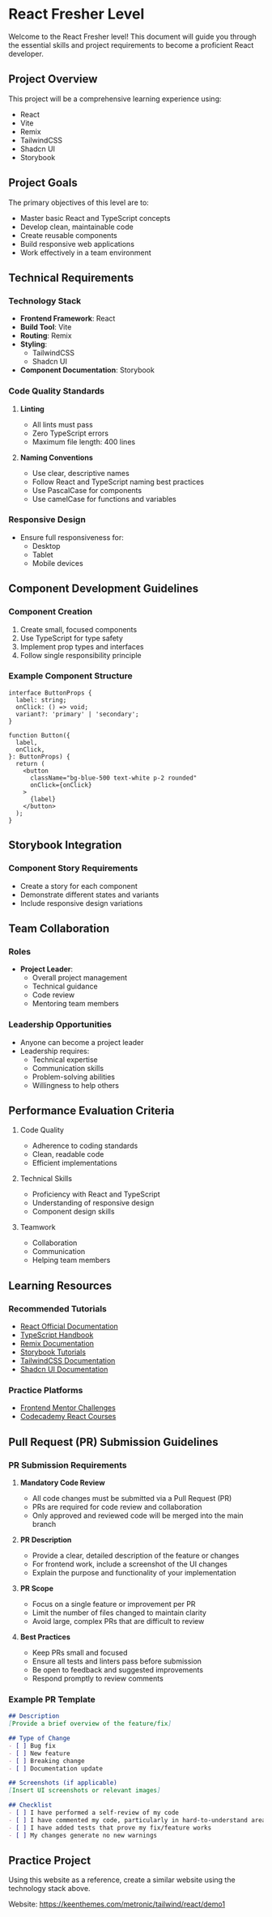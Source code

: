 # React Fresher Level

Welcome to the React Fresher level! This document will guide you through the essential skills and project requirements to become a proficient React developer.

## Project Overview

This project will be a comprehensive learning experience using:
- React
- Vite
- Remix
- TailwindCSS
- Shadcn UI
- Storybook

## Project Goals

The primary objectives of this level are to:
- Master basic React and TypeScript concepts
- Develop clean, maintainable code
- Create reusable components
- Build responsive web applications
- Work effectively in a team environment

## Technical Requirements

### Technology Stack
- **Frontend Framework**: React
- **Build Tool**: Vite
- **Routing**: Remix
- **Styling**: 
  - TailwindCSS
  - Shadcn UI
- **Component Documentation**: Storybook

### Code Quality Standards
1. **Linting**
   - All lints must pass
   - Zero TypeScript errors
   - Maximum file length: 400 lines

2. **Naming Conventions**
   - Use clear, descriptive names
   - Follow React and TypeScript naming best practices
   - Use PascalCase for components
   - Use camelCase for functions and variables

### Responsive Design
- Ensure full responsiveness for:
  - Desktop
  - Tablet
  - Mobile devices

## Component Development Guidelines

### Component Creation
1. Create small, focused components
2. Use TypeScript for type safety
3. Implement prop types and interfaces
4. Follow single responsibility principle

### Example Component Structure
```tsx
interface ButtonProps {
  label: string;
  onClick: () => void;
  variant?: 'primary' | 'secondary';
}

function Button({ 
  label, 
  onClick, 
}: ButtonProps) {
  return (
    <button 
      className="bg-blue-500 text-white p-2 rounded"
      onClick={onClick}
    >
      {label}
    </button>
  );
}
```

## Storybook Integration

### Component Story Requirements
- Create a story for each component
- Demonstrate different states and variants
- Include responsive design variations

## Team Collaboration

### Roles
- **Project Leader**: 
  - Overall project management
  - Technical guidance
  - Code review
  - Mentoring team members

### Leadership Opportunities
- Anyone can become a project leader
- Leadership requires:
  - Technical expertise
  - Communication skills
  - Problem-solving abilities
  - Willingness to help others

## Performance Evaluation Criteria

1. Code Quality
   - Adherence to coding standards
   - Clean, readable code
   - Efficient implementations

2. Technical Skills
   - Proficiency with React and TypeScript
   - Understanding of responsive design
   - Component design skills

3. Teamwork
   - Collaboration
   - Communication
   - Helping team members

## Learning Resources

### Recommended Tutorials
- [React Official Documentation](https://react.dev)
- [TypeScript Handbook](https://www.typescriptlang.org/docs/)
- [Remix Documentation](https://remix.run/docs)
- [Storybook Tutorials](https://storybook.js.org/tutorials/)
- [TailwindCSS Documentation](https://tailwindcss.com/docs)
- [Shadcn UI Documentation](https://ui.shadcn.com/docs)

### Practice Platforms
- [Frontend Mentor Challenges](https://www.frontendmentor.io/)
- [Codecademy React Courses](https://www.codecademy.com/learn/react-101)



## Pull Request (PR) Submission Guidelines

### PR Submission Requirements
1. **Mandatory Code Review**
   - All code changes must be submitted via a Pull Request (PR)
   - PRs are required for code review and collaboration
   - Only approved and reviewed code will be merged into the main branch

2. **PR Description**
   - Provide a clear, detailed description of the feature or changes
   - For frontend work, include a screenshot of the UI changes
   - Explain the purpose and functionality of your implementation

3. **PR Scope**
   - Focus on a single feature or improvement per PR
   - Limit the number of files changed to maintain clarity
   - Avoid large, complex PRs that are difficult to review

4. **Best Practices**
   - Keep PRs small and focused
   - Ensure all tests and linters pass before submission
   - Be open to feedback and suggested improvements
   - Respond promptly to review comments

### Example PR Template
```markdown
## Description
[Provide a brief overview of the feature/fix]

## Type of Change
- [ ] Bug fix
- [ ] New feature
- [ ] Breaking change
- [ ] Documentation update

## Screenshots (if applicable)
[Insert UI screenshots or relevant images]

## Checklist
- [ ] I have performed a self-review of my code
- [ ] I have commented my code, particularly in hard-to-understand areas
- [ ] I have added tests that prove my fix/feature works
- [ ] My changes generate no new warnings
```

## Practice Project

Using this website as a reference, create a similar website using the technology stack above.

Website: https://keenthemes.com/metronic/tailwind/react/demo1



